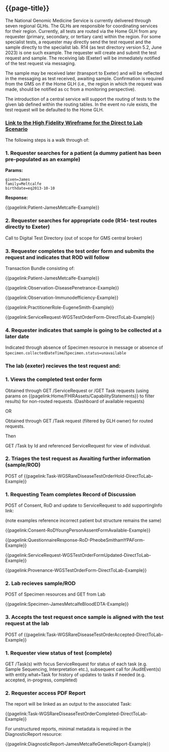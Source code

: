 ## {{page-title}}

The National Genomic Medicine Service is currently delivered through seven regional GLHs. The GLHs are responsible for coordinating services for their region. Currently, all tests are routed via the Home GLH from any requester (primary, secondary, or tertiary care) within the region. For some specialist tests, a requester may directly send the test request and the sample directly to the specialist lab. R14 (as  test directory version 5.2, June 2023) is one such example. The requester will create and submit the test request and sample. The receiving lab (Exeter) will be immediately notified of the test request via messaging.

The sample may be received later (transport to Exeter) and will be reflected in the messaging as test received, awaiting sample. Confirmation is required from the GMS on if the Home GLH (i.e., the region in which the request was made, should be notified as cc from a monitoring perspective). 

The introduction of a central service will support the routing of tests to the given lab defined within the routing tables. In the event no rule exists, the test request will be defaulted to the Home GLH. 

### [Link to the High Fidelity Wireframe for the Direct to Lab Scenario](https://rgvu8f.axshare.com/)

The following steps is a walk through of:

### 1. Requester searches for a patient (a dummy patient has been pre-populated as an example)

**Params:**
```
given=James
family=Meltcalfe
birthdate=eq2013-10-10
```

**Response:**

{{pagelink:Patient-JamesMetcalfe-Example}}

### 2. Requester searches for appropriate code  (R14- test routes directly to Exeter)

Call to Digital Test Directory (out of scope for GMS central broker)

### 3. Requester completes the test order form and submits the request and indicates that ROD will follow

Transaction Bundle consisting of:

{{pagelink:Patient-JamesMetcalfe-Example}}

{{pagelink:Observation-DiseasePenetrance-Example}}

{{pagelink:Observation-Immunodefficiency-Example}}

{{pagelink:PractitionerRole-EugeneSmith-Example}}

{{pagelink:ServiceRequest-WGSTestOrderForm-DirectToLab-Example}}

### 4. Requester indicates that sample is going to be collected at a later date

Indicated through absence of Specimen resource in message or absence of ```Specimen.collectedDateTime```/```Specimen.status=unavailable```

### The lab (exeter) recieves the test request and:

### 1. Views the completed test order form

Obtained through GET /ServiceRequest or /GET Task requests (using params on {{pagelink:Home/FHIRAssets/CapabilityStatements}} to filter results) for non-routed requests. (Dashboard of available requests)

OR

Obtained through GET /Task request (filtered by GLH owner) for routed requests.

Then

GET /Task by Id and referenced ServiceRequest for view of individual.

### 2. Triages the test request as Awaiting further information (sample/ROD)

POST of {{pagelink:Task-WGSRareDiseaseTestOrderHold-DirectToLab-Example}}


### 1. Requesting Team completes Record of Discussion

POST of Consent, RoD and update to ServiceRequest to add supportingInfo link:

(note examples reference incorrect patient but structure remains the same)

{{pagelink:Consent-RoDYoungPersonAssentFormAvailable-Example}}

{{pagelink:QuestionnaireResponse-RoD-PheobeSmithamYPAForm-Example}}

{{pagelink:ServiceRequest-WGSTestOrderFormUpdated-DirectToLab-Example}}

{{pagelink:Provenance-WGSTestOrderForm-DirectToLab-Example}}

### 2. Lab recieves sample/ROD

POST of Specimen resources and GET from Lab 

{{pagelink:Specimen-JamesMetcalfeBloodEDTA-Example}}

### 3. Accepts the test request once sample is aligned with the test request at the lab

POST of {{pagelink:Task-WGSRareDiseaseTestOrderAccepted-DirectToLab-Example}}


### 1. Requester view status of test (complete)

GET /Task(s) with focus ServiceRequest for status of each task (e.g. Sample Sequencing, Interpretation etc.), subsequent call for /AuditEvent(s) with entity.what=Task for history of updates to tasks if needed (e.g. accepted, in-progress, completed)

### 2. Requester access PDF Report

The report will be linked as an output to the associated Task:

{{pagelink:Task-WGSRareDiseaseTestOrderCompleted-DirectToLab-Example}}

For unstructured reports, minimal metadata is required in the DiagnosticReport resource:

{{pagelink:DiagnosticReport-JamesMetcalfeGeneticReport-Example}}